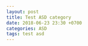 ```yaml
---
layout: post
title: Test ASD category
date: 2018-06-23 23:30 +0700
categories: ASD
tags: test asd
---
```

